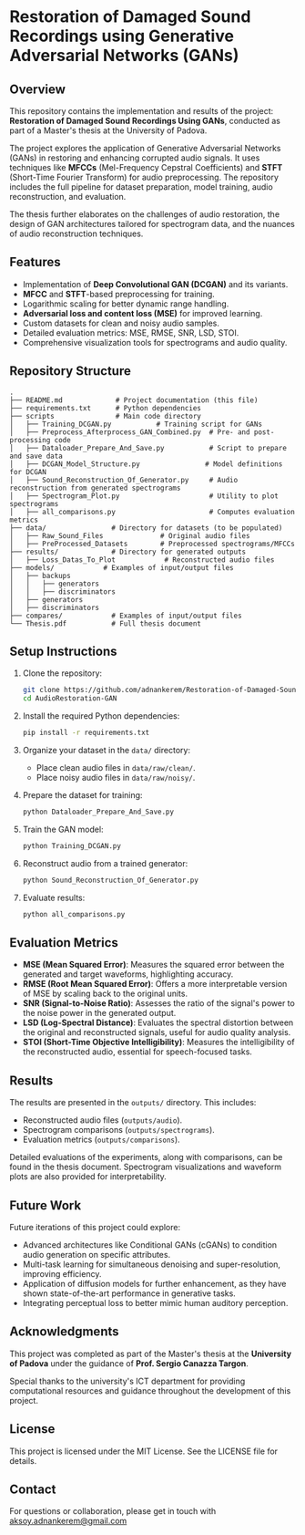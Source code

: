 # Restoration of Damaged Sound Recordings using Generative Adversarial Networks (GANs)

## Overview

This repository contains the implementation and results of the project: **Restoration of Damaged Sound Recordings Using GANs**, conducted as part of a Master's thesis at the University of Padova.

The project explores the application of Generative Adversarial Networks (GANs) in restoring and enhancing corrupted audio signals. It uses techniques like **MFCCs** (Mel-Frequency Cepstral Coefficients) and **STFT** (Short-Time Fourier Transform) for audio preprocessing. The repository includes the full pipeline for dataset preparation, model training, audio reconstruction, and evaluation.

The thesis further elaborates on the challenges of audio restoration, the design of GAN architectures tailored for spectrogram data, and the nuances of audio reconstruction techniques.

## Features

- Implementation of **Deep Convolutional GAN (DCGAN)** and its variants.
- **MFCC** and **STFT**-based preprocessing for training.
- Logarithmic scaling for better dynamic range handling.
- **Adversarial loss and content loss (MSE)** for improved learning.
- Custom datasets for clean and noisy audio samples.
- Detailed evaluation metrics: MSE, RMSE, SNR, LSD, STOI.
- Comprehensive visualization tools for spectrograms and audio quality.

## Repository Structure

```plaintext
.
├── README.md             # Project documentation (this file)
├── requirements.txt      # Python dependencies
├── scripts               # Main code directory
│   ├── Training_DCGAN.py           # Training script for GANs
│   ├── Preprocess_Afterprocess_GAN_Combined.py  # Pre- and post-processing code
│   ├── Dataloader_Prepare_And_Save.py           # Script to prepare and save data
│   ├── DCGAN_Model_Structure.py                # Model definitions for DCGAN
│   ├── Sound_Reconstruction_Of_Generator.py     # Audio reconstruction from generated spectrograms
│   ├── Spectrogram_Plot.py                      # Utility to plot spectrograms
│   ├── all_comparisons.py                       # Computes evaluation metrics
├── data/                # Directory for datasets (to be populated)
│   ├── Raw_Sound_Files              # Original audio files
│   ├── PreProcessed_Datasets        # Preprocessed spectrograms/MFCCs
├── results/             # Directory for generated outputs
│   ├── Loss_Datas_To_Plot            # Reconstructed audio files
├── models/            # Examples of input/output files
│   ├── backups
│   │   ├── generators
│   │   ├── discriminators
│   ├── generators
│   ├── discriminators
├── compares/            # Examples of input/output files
└── Thesis.pdf           # Full thesis document
```

## Setup Instructions

1. Clone the repository:
   ```bash
   git clone https://github.com/adnankerem/Restoration-of-Damaged-Sound-Recordings-using-Generative-Adversarial-Networks-GANs.git
   cd AudioRestoration-GAN
   ```

2. Install the required Python dependencies:
   ```bash
   pip install -r requirements.txt
   ```

3. Organize your dataset in the `data/` directory:
   - Place clean audio files in `data/raw/clean/`.
   - Place noisy audio files in `data/raw/noisy/`.

4. Prepare the dataset for training:
   ```bash
   python Dataloader_Prepare_And_Save.py
   ```

5. Train the GAN model:
   ```bash
   python Training_DCGAN.py
   ```

6. Reconstruct audio from a trained generator:
   ```bash
   python Sound_Reconstruction_Of_Generator.py
   ```

7. Evaluate results:
   ```bash
   python all_comparisons.py
   ```

## Evaluation Metrics

- **MSE (Mean Squared Error)**: Measures the squared error between the generated and target waveforms, highlighting accuracy.
- **RMSE (Root Mean Squared Error)**: Offers a more interpretable version of MSE by scaling back to the original units.
- **SNR (Signal-to-Noise Ratio)**: Assesses the ratio of the signal's power to the noise power in the generated output.
- **LSD (Log-Spectral Distance)**: Evaluates the spectral distortion between the original and reconstructed signals, useful for audio quality analysis.
- **STOI (Short-Time Objective Intelligibility)**: Measures the intelligibility of the reconstructed audio, essential for speech-focused tasks.

## Results

The results are presented in the `outputs/` directory. This includes:
- Reconstructed audio files (`outputs/audio`).
- Spectrogram comparisons (`outputs/spectrograms`).
- Evaluation metrics (`outputs/comparisons`).

Detailed evaluations of the experiments, along with comparisons, can be found in the thesis document. Spectrogram visualizations and waveform plots are also provided for interpretability.

## Future Work

Future iterations of this project could explore:
- Advanced architectures like Conditional GANs (cGANs) to condition audio generation on specific attributes.
- Multi-task learning for simultaneous denoising and super-resolution, improving efficiency.
- Application of diffusion models for further enhancement, as they have shown state-of-the-art performance in generative tasks.
- Integrating perceptual loss to better mimic human auditory perception.

## Acknowledgments

This project was completed as part of the Master's thesis at the **University of Padova** under the guidance of **Prof. Sergio Canazza Targon**.

Special thanks to the university's ICT department for providing computational resources and guidance throughout the development of this project.

## License

This project is licensed under the MIT License. See the LICENSE file for details.

## Contact

For questions or collaboration, please get in touch with aksoy.adnankerem@gmail.com

